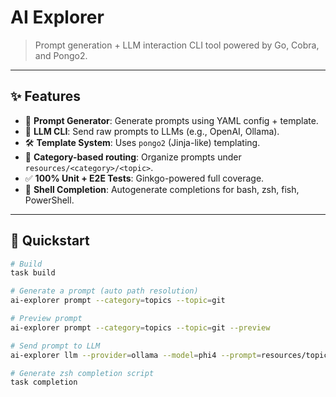 # AI Explorer

> Prompt generation + LLM interaction CLI tool powered by Go, Cobra, and Pongo2.

---

## ✨ Features

- 🧠 **Prompt Generator**: Generate prompts using YAML config + template.
- 🤖 **LLM CLI**: Send raw prompts to LLMs (e.g., OpenAI, Ollama).
- 🛠️ **Template System**: Uses `pongo2` (Jinja-like) templating.
- 📁 **Category-based routing**: Organize prompts under `resources/<category>/<topic>`.
- ✅ **100% Unit + E2E Tests**: Ginkgo-powered full coverage.
- 📜 **Shell Completion**: Autogenerate completions for bash, zsh, fish, PowerShell.

---

## 🚀 Quickstart

```bash
# Build
task build

# Generate a prompt (auto path resolution)
ai-explorer prompt --category=topics --topic=git

# Preview prompt
ai-explorer prompt --category=topics --topic=git --preview

# Send prompt to LLM
ai-explorer llm --provider=ollama --model=phi4 --prompt=resources/topics/git/prompt.txt

# Generate zsh completion script
task completion


